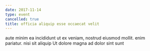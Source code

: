 ```yaml
---
date: 2017-11-14
type: event
cancelled: true
title: officia aliquip esse occaecat velit
---
```

aute minim ea incididunt ut ex veniam, nostrud eiusmod mollit. enim pariatur. nisi sit aliquip Ut dolore magna ad dolor sint sunt